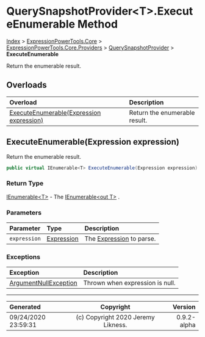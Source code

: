 ﻿# QuerySnapshotProvider&lt;T>.ExecuteEnumerable Method

[Index](../index.md) > [ExpressionPowerTools.Core](ExpressionPowerTools.Core.a.md) > [ExpressionPowerTools.Core.Providers](ExpressionPowerTools.Core.Providers.n.md) > [QuerySnapshotProvider<T>](ExpressionPowerTools.Core.Providers.QuerySnapshotProvider`1.cs.md) > **ExecuteEnumerable**

Return the enumerable result.

## Overloads

| Overload | Description |
| :-- | :-- |
| [ExecuteEnumerable(Expression expression)](#executeenumerableexpression-expression) | Return the enumerable result. |
## ExecuteEnumerable(Expression expression)

Return the enumerable result.

```csharp
public virtual IEnumerable<T> ExecuteEnumerable(Expression expression)
```

### Return Type

 [IEnumerable&lt;T>](https://docs.microsoft.com/dotnet/api/system.collections.generic.ienumerable-1)  - The [IEnumerable&lt;out T>](https://docs.microsoft.com/dotnet/api/system.collections.generic.ienumerable-1) .

### Parameters

| Parameter | Type | Description |
| :-- | :-- | :-- |
| `expression` | [Expression](https://docs.microsoft.com/dotnet/api/system.linq.expressions.expression) | The [Expression](https://docs.microsoft.com/dotnet/api/system.linq.expressions.expression) to parse. |

### Exceptions

| Exception | Description |
| :-- | :-- |
| [ArgumentNullException](https://docs.microsoft.com/dotnet/api/system.argumentnullexception) | Thrown when expression is null. |


---

| Generated | Copyright | Version |
| :-- | :-: | --: |
| 09/24/2020 23:59:31 | (c) Copyright 2020 Jeremy Likness. | 0.9.2-alpha |
